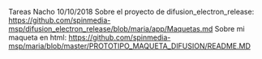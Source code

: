 
Tareas Nacho
10/10/2018
Sobre el proyecto de difusion_electron_release: https://github.com/spinmedia-msp/difusion_electron_release/blob/maria/app/Maquetas.md
Sobre mi maqueta en html: https://github.com/spinmedia-msp/maria/blob/master/PROTOTIPO_MAQUETA_DIFUSION/README.MD
